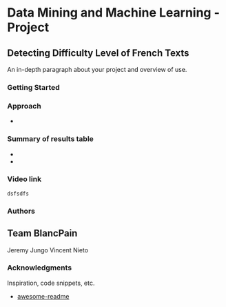 # Data Mining and Machine Learning - Project
## Detecting Difficulty Level of French Texts

An in-depth paragraph about your project and overview of use.

### Getting Started

### Approach

* 


### Summary of results table

* 
* 

### Video link
```
dsfsdfs
```

### Authors

## Team BlancPain
Jeremy Jungo 
 Vincent Nieto

### Acknowledgments

Inspiration, code snippets, etc.
* [awesome-readme](https://github.com/matiassingers/awesome-readme)
